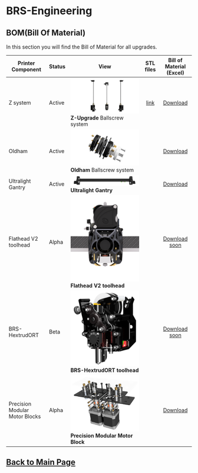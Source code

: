 
# BRS-Engineering  
## BOM(Bill Of Material)

In this section you will find the Bill of Material for all upgrades. 

Printer Component|Status|View|STL files|Bill of Material (Excel)
-----------------|------|-----------------------------------| :----: |  :---------------:
Z system|Active|![alt text](/image/Complete.PNG)<br> **Z-Upgrade** Ballscrew system|[link](https://www.thingiverse.com/thing:4978199)|[Download](/bom/BOM_ZU_160-165-166.xlsx)  
Oldham|Active|![alt text](/image/oldham.png)<br> **Oldham** Ballscrew system||[Download](/bom/BOM_RINGS-22.pdf)  
Ultralight Gantry|Active|![alt text](/image/gantry2.png)<br> **Ultralight Gantry** ||[Download](/bom/BOM.xlsx)  
Flathead V2 toolhead|Alpha|![alt text](/image/mosquito1.PNG)<br> **Flathead V2 toolhead** ||[Download soon]() 
BRS-HextrudORT|Beta|![alt text](/image/BRSh1.png)<br> **BRS-HextrudORT toolhead** ||[Download soon]() 
Precision Modular Motor Blocks|Alpha|![alt text](/image/motorblock.png)<br> **Precision Modular Motor Block** ||[Download](BOM_PMH.xlsx) 

## [Back to Main Page](/readme.md)
